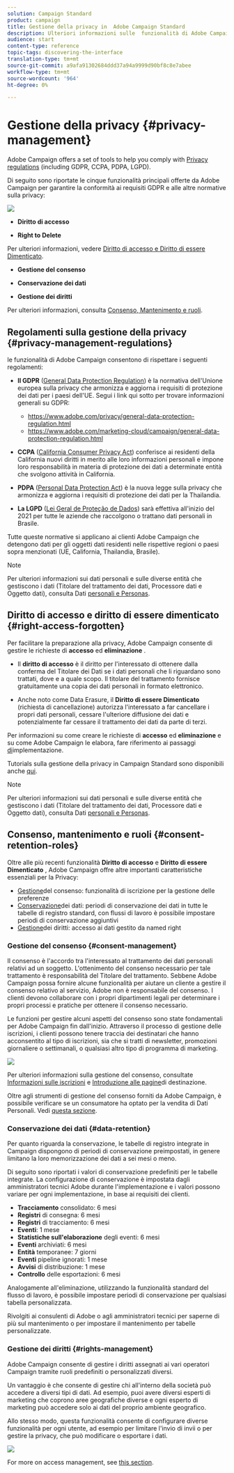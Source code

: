```yaml
---
solution: Campaign Standard
product: campaign
title: Gestione della privacy in  Adobe Campaign Standard
description: Ulteriori informazioni sulle  funzionalità di Adobe Campaign Standard per gestire la privacy.
audience: start
content-type: reference
topic-tags: discovering-the-interface
translation-type: tm+mt
source-git-commit: a9afa91302684ddd37a94a9999d90bf8c8e7abee
workflow-type: tm+mt
source-wordcount: '964'
ht-degree: 0%

---
```



# Gestione della privacy {#privacy-management}

Adobe Campaign offers a set of tools to help you comply with [Privacy regulations](#privacy-management-regulations) (including GDPR, CCPA, PDPA, LGPD).

Di seguito sono riportate le cinque funzionalità principali offerte da  Adobe Campaign per garantire la conformità ai requisiti GDPR e alle altre normative sulla privacy:

![](assets/privacy-gdpr-use-cases.png)

* **Diritto di accesso**

* **Right to Delete**

Per ulteriori informazioni, vedere [Diritto di accesso e Diritto di essere Dimenticato](#right-access-forgotten).

* **Gestione del consenso**

* **Conservazione dei dati**

* **Gestione dei diritti**

Per ulteriori informazioni, consulta [Consenso, Mantenimento e ruoli](#consent-retention-roles).

<!--This section presents general information on what Privacy management is and the features provided by Adobe Campaign to manage the [Right to Access and Right to be Forgotten](#right-access-forgotten).

It also contains information on important features to manage Privacy ([consent, data retention and user roles](#consent-retention-roles)), as well as best practices to help you with your Privacy compliance when using Adobe Campaign.-->

## Regolamenti sulla gestione della privacy {#privacy-management-regulations}

 le funzionalità di Adobe Campaign consentono di rispettare i seguenti regolamenti:

* **Il GDPR** ([General Data Protection Regulation](https://ec.europa.eu/info/law/law-topic/data-protection/reform/what-does-general-data-protection-regulation-gdpr-govern_en)) è la normativa dell&#39;Unione europea sulla privacy che armonizza e aggiorna i requisiti di protezione dei dati per i paesi dell&#39;UE. Segui i link qui sotto per trovare informazioni generali su GDPR:

   * https://www.adobe.com/privacy/general-data-protection-regulation.html
   * https://www.adobe.com/marketing-cloud/campaign/general-data-protection-regulation.html

* **CCPA** ([California Consumer Privacy Act](https://leginfo.legislature.ca.gov/faces/codes_displayText.xhtml?lawCode=CIV&amp;division=3.&amp;title=1.81.5.&amp;part=4.&amp;Chapter=&amp;article=)) conferisce ai residenti della California nuovi diritti in merito alle loro informazioni personali e impone loro responsabilità in materia di protezione dei dati a determinate entità che svolgono attività in California.
* **PDPA** ([Personal Data Protection Act](https://secureprivacy.ai/thailand-pdpa-summary-what-businesses-need-to-know/)) è la nuova legge sulla privacy che armonizza e aggiorna i requisiti di protezione dei dati per la Thailandia.
* **La LGPD** ([Lei Geral de Proteção de Dados](https://iapp.org/media/pdf/resource_center/Brazilian_General_Data_Protection_Law.pdf)) sarà effettiva all&#39;inizio del 2021 per tutte le aziende che raccolgono o trattano dati personali in Brasile.

Tutte queste normative si applicano ai clienti  Adobe Campaign che detengono dati per gli oggetti dati residenti nelle rispettive regioni o paesi sopra menzionati (UE, California, Thailandia, Brasile).

>[!NOTE]
>
>Per ulteriori informazioni sui dati personali e sulle diverse entità che gestiscono i dati (Titolare del trattamento dei dati, Processore dati e Oggetto dati), consulta Dati [personali e Personas](../../start/using/privacy.md#personal-data).

## Diritto di accesso e diritto di essere dimenticato {#right-access-forgotten}

Per facilitare la preparazione alla privacy,  Adobe Campaign consente di gestire le richieste di **accesso** ed **eliminazione** .

* Il **diritto di accesso** è il diritto per l&#39;interessato di ottenere dalla conferma del Titolare dei Dati se i dati personali che li riguardano sono trattati, dove e a quale scopo. Il titolare del trattamento fornisce gratuitamente una copia dei dati personali in formato elettronico.

* Anche noto come Data Erasure, il **Diritto di essere Dimenticato** (richiesta di cancellazione) autorizza l&#39;interessato a far cancellare i propri dati personali, cessare l&#39;ulteriore diffusione dei dati e potenzialmente far cessare il trattamento dei dati da parte di terzi.

Per informazioni su come creare le richieste di **accesso** ed **eliminazione** e su come  Adobe Campaign le elabora, fare riferimento ai passaggi [di](../../start/using/privacy-requests.md#about-privacy-requests)implementazione.

Tutorials sulla gestione della privacy in Campaign Standard sono disponibili anche [qui](https://experienceleague.adobe.com/docs/campaign-standard-learn/tutorials/privacy/privacy-overview.html?lang=en#privacy).

>[!NOTE]
>
>Per ulteriori informazioni sui dati personali e sulle diverse entità che gestiscono i dati (Titolare del trattamento dei dati, Processore dati e Oggetto dati), consulta Dati [personali e Personas](../../start/using/privacy.md#personal-data).

## Consenso, mantenimento e ruoli {#consent-retention-roles}

Oltre alle più recenti funzionalità **Diritto di accesso** e **Diritto di essere Dimenticato** ,  Adobe Campaign offre altre importanti caratteristiche essenziali per la Privacy:

* [Gestione](#consent-management)del consenso: funzionalità di iscrizione per la gestione delle preferenze
* [Conservazione](#data-retention)dei dati: periodi di conservazione dei dati in tutte le tabelle di registro standard, con flussi di lavoro è possibile impostare periodi di conservazione aggiuntivi
* [Gestione](#rights-management)dei diritti: accesso ai dati gestito da named right

### Gestione del consenso {#consent-management}

Il consenso è l&#39;accordo tra l&#39;interessato al trattamento dei dati personali relativi ad un soggetto. L&#39;ottenimento del consenso necessario per tale trattamento è responsabilità del Titolare del trattamento. Sebbene  Adobe Campaign possa fornire alcune funzionalità per aiutare un cliente a gestire il consenso relativo al servizio,  Adobe non è responsabile del consenso. I clienti devono collaborare con i propri dipartimenti legali per determinare i propri processi e pratiche per ottenere il consenso necessario.

Le funzioni per gestire alcuni aspetti del consenso sono state fondamentali per  Adobe Campaign fin dall&#39;inizio. Attraverso il processo di gestione delle iscrizioni, i clienti possono tenere traccia dei destinatari che hanno acconsentito al tipo di iscrizioni, sia che si tratti di newsletter, promozioni giornaliere o settimanali, o qualsiasi altro tipo di programma di marketing.

![](assets/privacy-consent-management.png)

Per ulteriori informazioni sulla gestione del consenso, consultate [Informazioni sulle iscrizioni](../../audiences/using/about-subscriptions.md) e [Introduzione alle pagine](../../channels/using/getting-started-with-landing-pages.md)di destinazione.

Oltre agli strumenti di gestione del consenso forniti da  Adobe Campaign, è possibile verificare se un consumatore ha optato per la vendita di Dati Personali. Vedi [questa sezione](../../start/using/privacy-requests.md#sale-of-personal-information-ccpa).

### Conservazione dei dati {#data-retention}

Per quanto riguarda la conservazione, le tabelle di registro integrate in Campaign dispongono di periodi di conservazione preimpostati, in genere limitano la loro memorizzazione dei dati a sei mesi o meno.

Di seguito sono riportati i valori di conservazione predefiniti per le tabelle integrate. La configurazione di conservazione è impostata dagli amministratori tecnici  Adobe durante l&#39;implementazione e i valori possono variare per ogni implementazione, in base ai requisiti dei clienti.

* **Tracciamento** consolidato: 6 mesi
* **Registri** di consegna: 6 mesi
* **Registri** di tracciamento: 6 mesi
* **Eventi**: 1 mese
* **Statistiche sull&#39;elaborazione** degli eventi: 6 mesi
* **Eventi** archiviati: 6 mesi
* **Entità** temporanee: 7 giorni
* **Eventi** pipeline ignorati: 1 mese
* **Avvisi** di distribuzione: 1 mese
* **Controllo** delle esportazioni: 6 mesi

Analogamente all&#39;eliminazione, utilizzando la funzionalità standard del flusso di lavoro, è possibile impostare periodi di conservazione per qualsiasi tabella personalizzata.

Rivolgiti ai consulenti di Adobe  o agli amministratori tecnici per saperne di più sul mantenimento o per impostare il mantenimento per tabelle personalizzate.

### Gestione dei diritti {#rights-management}

 Adobe Campaign consente di gestire i diritti assegnati ai vari operatori Campaign tramite ruoli predefiniti o personalizzati diversi.

Un vantaggio è che consente di gestire chi all&#39;interno della società può accedere a diversi tipi di dati. Ad esempio, puoi avere diversi esperti di marketing che coprono aree geografiche diverse e ogni esperto di marketing può accedere solo ai dati del proprio ambiente geografico.

Allo stesso modo, questa funzionalità consente di configurare diverse funzionalità per ogni utente, ad esempio per limitare l&#39;invio di invii o per gestire la privacy, che può modificare o esportare i dati.

![](assets/privacy-user-management.png)

For more on access management, see [this section](../../administration/using/about-access-management.md).